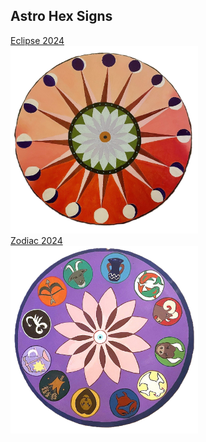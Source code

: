 ---
---
## Astro Hex Signs
[Eclipse 2024](/sample_page)<br>
<img src="images/sun hex600.png" style="width: 300px; height: 300px;"/>
<br>
[Zodiac 2024](/sample_page)<br>
<img src="images/hex astro600.png" style="width: 300px; height: 300px;"/>
